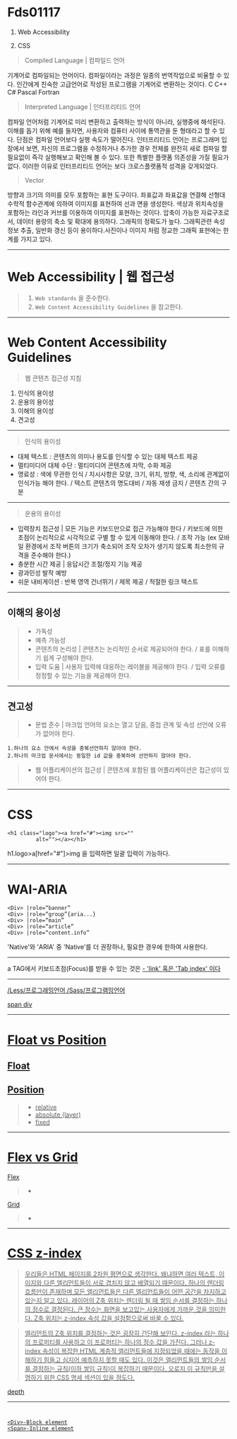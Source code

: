 # Fds01117

1. Web Accessibility 


2. CSS

> Compiled Language | 컴파일드 언어

기계어로 컴파일되는 언어이다. 컴파일이라는 과정은 일종의 번역작업으로 비율할 수 있다. 인간에게 친숙한 고급언어로 작성된 프로그램을 기계어로 변환하는 것이다. 
C C++ C# Pascal Fortran

> Interpreted Language | 인터프리티드 언어

컴파일 언어처럼 기계어로 미리 변환하고 출력하는 방식이 아니라, 실행중에 해석된다. 이해를 돕기 위해 예를 들자면, 사용자와 컴퓨터 사이에 통역관을 둔 형태라고 할 수 있다. 단점은 컴파일 언어보다 실행 속도가 떨어진다. 인터프리티드 언어는 프로그래머 입장에서 보면, 자신의 프로그램을 수정하거나 추가한 경우 전체를 완전히 새로 컴파일 할 필요없이 즉각 실행해보고 확인해 볼 수 있다. 또한 특별한 플랫폼 의존성을 가질 필요가 없다. 이러한 이유로 인터프리티드 언어는 보다 크로스플랫폼적 성격을 갖게되었다.

> Vector

방향과 크기의 의미를 모두 포함하는 표현 도구이다. 좌표값과 좌표값을 연결해 선형대수학적 함수관계에 의하여 이미지를 표현하여 선과 면을 생성한다. 색상과 위치속성을 포함하는 라인과 커브를 이용하여 이미지를 표현하는 것이다. 압축이 가능한 자료구조로서, 데이터 용량의 축소 및 확대에 용의하다. 그래픽의 정확도가 높다. 그래픽관련 속성정보 추출, 일반화 갱신 등이 용이하다.사진이나 이미지 처럼 정교한 그래픽 표현에는 한계를 가지고 있다.

---

# Web Accessibility | 웹 접근성

>1. `Web standards` 을 준수한다.
>2. `Web Content Accessibility Guidelines` 을 참고한다.

---

# Web Content Accessibility Guidelines

> 웹 콘텐츠 접근성 지침
1. 인식의 용이성
2. 운용의 용이성
3. 이해의 용이성
4. 견고성

---
> 인식의 용이성

- 대체 텍스트 : 콘텐츠의 의미나 용도를 인식할 수 있는 대체 텍스트 제공
- 멀티미디어 대체 수단 : 멀티미디어 콘텐츠에 자막, 수화 제공
- 명료성 : 색에 무관한 인식 / 지시사항은 모양, 크기, 위치, 방향, 색, 소리에 관계없이 인식가능 해야 한다. / 텍스트 콘텐츠의 명도대비 / 자동 재생 금지 / 콘텐츠 간의 구분

---
> 운용의 용이성

- 입력장치 접근성 | 모든 기능은 키보드만으로 접근 가능해야 한다 / 키보드에 의한 초점이 논리적으로 시각적으로 구별 할 수 있게 이동해야 한다. / 조작 가능 (ex 모바일 환경에서 조작 버튼의 크기가 축소되어 조작 오차가 생기지 않도록 최소한의 규격을 준수해야 한다.)
- 충분한 시간 제공 | 응답시간 조절/정지 기능 제공
- 광과민성 발작 예방 
- 쉬운 내비게이션 : 반복 영역 건너뛰기 / 제목 제공 / 적절한 링크 텍스트

---

## 이해의 용이성

>- 가독성
>- 예측 가능성
>- 콘텐츠의 논리성 | 콘텐츠는 논리적인 순서로 제공되어야 한다. / 표를 이해하기 쉽게 구성해야 한다.
>- 입력 도움 | 사용자 입력에 대응하는 레이블을 제공해야 한다. / 입력 오류를 정정할 수 있는 기능을 제공해야 한다. 

---

## 견고성

>- 문법 준수 | 마크업 언어의 요소는 열고 닫음, 중첩 관계 및 속성 선언에 오류가 없어야 한다.

	1.하나의 요소 안에서 속성을 중복선언하지 않아야 한다.
	2.하나의 마크업 문서에서는 동일한 id 값을 중복하여 선언하지 않아야 한다.

>- 웹 어플리케이션의 접근성 | 콘텐츠에 포함된 웹 어플리케이션은 접근성이 있어야 한다.

---

# CSS

	<h1 class="logo"><a href="#"><img src=""
	         alt=""></a></h1>

h1.logo>a[href="#"]>img 을 입력하면 일괄 입력이 가능하다.

---
# WAI-ARIA 

	<Div> |role=“banner”
	<Div> |role=“group”{aria...}
	<Div> |role=“main”
	<Div> |role=“article”
	<Div> |role=“content.info”

'Native'와 'ARIA' 중 'Native'를 더 권장하나, 필요한 경우에 한하여 사용한다.

---

a TAG에서 키보드초점(Focus)를 받을 수 있는 것은 <a href> - 'link' 혹은 'Tab index' 이다

---

/Less/프로그래밍언어
/Sass/프로그램밍언어

span
div

---

# Float vs Position

Float
-

Position
-
>- relative
>- absolute (layer)
>- fixed

---

# Flex vs Grid

Flex
>-


Grid
>-

---

# CSS z-index

> 우리들은 HTML 페이지를 2차원 평면으로 생각한다. 왜냐하면 여러 텍스트, 이미지와 다른 엘리먼트들이 서로 겹치지 않고 배열되기 때문이다. 하나의 렌더링 흐름만이 존재하며 모든 엘리먼트들은 다른 엘리먼트들이 어떤 공간을 차지하고 있는지 알고 있다.
> 레이어의 Z축 위치는 렌더링 될 때 쌓임 순서를 결정하는 하나의 정수로 결정된다. 큰 정수는 화면을 보고있는 사용자에게 가까운 것을 의미한다. Z축 위치는 z-index 속성 값을 설정함으로써 바꿀 수 있다.

> 엘리먼트의 Z축 위치를 결정하는 것은 굉장히 간단해 보인다. z-index 라는 하나의 프로퍼티를 사용하고 이 프로퍼티는 하나의 정수 값을 가진다.  그러나 z-index 속성이 복잡한 HTML 계층적 엘리먼트들에 지정되었을 때에는 동작을 이해하기 힘들고 심지어 예측하지 못할 때도 있다. 이것은 엘리먼트들의 쌓임 순서를 결정하는 규칙(이하 쌓임 규칙)이 복잡하기 때문이다. 오로지 이 규칙만을 설명하기 위한 CSS 명세 섹션이 있을 정도다.

depth

---
#
	<Div>-Block element
	<Span>-Inline element